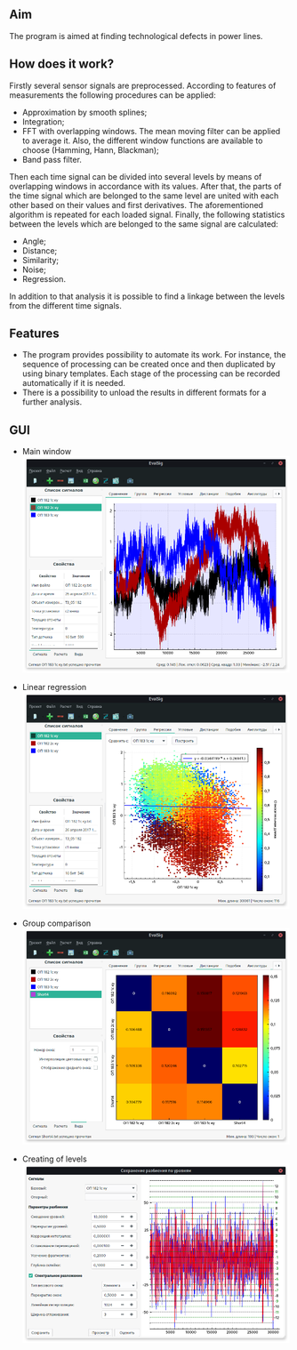 
## Aim
The program is aimed at finding technological defects in power lines. 

## How does it work?
Firstly several sensor signals are preprocessed. According to features of measurements the following procedures can be applied:
- Approximation by smooth splines; 
- Integration;
- FFT with overlapping windows. The mean moving filter can be applied to average it. Also, the different window functions are available to choose (Hamming, Hann, Blackman); 
- Band pass filter.

Then each time signal can be divided into several levels by means of overlapping windows in accordance with its values. After that, the parts of the time signal which are belonged to the same level are united with each other based on their values and first derivatives. The aforementioned algorithm is repeated for each loaded signal. Finally, the following statistics between the levels which are belonged to the same signal are calculated:
- Angle;
- Distance;
- Similarity;
- Noise;
- Regression.
     
In addition to that analysis it is possible to find a linkage between the levels from the different time signals. 

## Features

- The program provides possibility to automate its work. For instance, the sequence of processing can be created once and then duplicated by using binary templates. Each stage of the processing can be recorded automatically if it is needed. 
- There is a possibility to unload the results in different formats for a further analysis. 

## GUI

* Main window
![](img/MainWindow.png)

* Linear regression
![](img/Regression.png)

* Group comparison
![](img/Group.png)

* Creating of levels
![](img/Levels.png)



